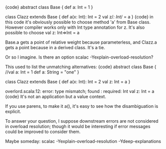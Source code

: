 {code}
abstract class Base {
  def a: Int = 1
}

class Clazz extends Base {
  def a(x: Int): Int = 2
  val z/*: Int*/ = a
}
{code}
in this code it's obviously possible to choose method 'a' from Base class. However compiler works only with Int type annotation for z.
It's also possible to choose
val z: Int=>Int = a

Base.a gets a point of relative weight because parameterless, and Clazz.a gets a point because in a derived class.  It's a tie. 

Or so I imagine.  Is there an option scalac -Yexplain-overload-resolution?

This used to list the unmatching alternatives:
{code}
abstract class Base {
  //val a: Int = 1
  def a: String = "one"
}

class Clazz extends Base {
  def a(x: Int): Int = 2
  val z: Int = a
}

overlord.scala:12: error: type mismatch;
 found   : <error>
 required: Int
  val z: Int = a
{code}
It's not an application but a value context.

If you use parens, to make it a(), it's easy to see how the disambiguation is explicit.

To answer your question, I suppose downstream errors are not considered in overload resolution; though it would be interesting if error messages could be improved to consider them.

Maybe someday:
scalac -Yexplain-overload-resolution -Ydeep-explanations
